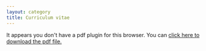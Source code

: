 ```yaml
---
layout: category
title: Curriculum vitae
---
```


<object data="/assets/docs/TimothySmith_CV.pdf#toolbar=1"
    type="application/pdf" width="100%" height="100%">
  <p>It appears you don't have a pdf plugin for this browser.
  You can <a href="/assets/docs/TimothySmith_CV.pdf">click here to
  download the pdf file.</a></p>
</object>

